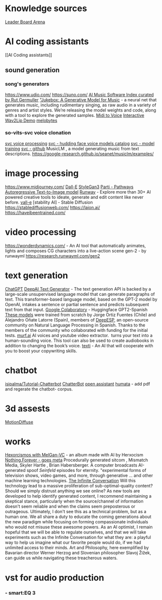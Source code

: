 
# Knowledge sources
[Leader Board Arena](https://lmarena-ai/chatbot-arena-leaderboard)
# AI coding assistants
[[AI Coding assistants]]
## sound generation
### song's generators
https://www.udio.com/
https://suno.com/
[AI Music Software Index curated by Rut Germuller](https://docs.google.com/spreadsheets/d/1i2tKVc1iJqmQ0CwwmtIN5Cb16qdTFMl8kFWVuKH3VFk/edit#gid=354150603)
["Jukebox: A Generative Model for Music](https://github.com/openai/jukebox/) - a neural net that generates music, including rudimentary singing, as raw audio in a variety of genres and artist styles. We’re releasing the model weights and code, along with a tool to explore the generated samples.
[Midi to Voice](https://github.com/mathigatti/midi2voice)
[Interactive Wav2Lip Demo](https://bhaasha.iiit.ac.in/lipsync/)
[melobytes](https://melobytes.com/)
### so-vits-svc voice clonation
[svc voice processing](https://colab.research.google.com/drive/1128nhe0empM7u4uo5hbZx5lqjgjG1OSf#scrollTo=oFr2MWaQfR6X)
[svc - hudding face voice models  catalog](https://huggingface.co/QuickWick/Music-AI-Voices/tree/main)
[svc - model training](https://colab.research.google.com/drive/1r9pmTyVepvRn4pohadPEizKY0zoA9E2x?usp=sharing)
[svc - github](https://github.com/svc-develop-team/so-vits-svc)
MusicLM , a model generating music from text descriptions.
https://google-research.github.io/seanet/musiclm/examples/
# image processing
https://www.midjourney.com/
[Dall-E](https://huggingface.co/spaces/dalle-mini/dalle-mini)
[StyleGan3](https://github.com/NVlabs/stylegan3)
[Parti - Pathways Autoregressive Text-to-Image model](https://github.com/google-research/parti)
[Runway](https://runwayml.com/) - Explore more than 30+ AI powered creative tools to ideate, generate and edit content like never before.
[vall-e](https://valle-demo.github.io/)
[stability AI] - Stable Diffusion
https://stablediffusionweb.com/
https://laion.ai/
https://haveibeentrained.com/
# video processing
https://wonderdynamics.com/  - An AI tool that automatically animates, lights and composes CG characters into a live-action scene
gen-2 - by runwayml
https://research.runwayml.com/gen2
# text generation
[ChatGPT](https://chat.openai.com/chat)
[DeepAI Text Generator](https://deepai.org/machine-learning-model/text-generator) - The text generation API is backed by a large-scale unsupervised language model that can generate paragraphs of text. This transformer-based language model, based on the GPT-2 model by OpenAI, intakes a sentence or partial sentence and predicts subsequent text from that input.
[Google Colaboratory](https://colab.research.google.com/drive/1O6dii5zQVWON1pTrDYmNdVy4tF9ZqBB0#scrollTo=wvQyJu_IJUHr) - Huggingface GPT2-Spanish [These models](https://huggingface.co/DeepESP) were trained from scratch by Jorge Ortiz Fuentes (Chile) and Alejandro Oñate Latorre (Spain), members of [DeepESP](https://t.me/joinchat/VoEp1bPrDYEexc6h), an open-source community on Natural Language Processing in Spanish. Thanks to the members of the community who collaborated with funding for the initial tests.
[murf.ai](https://murf.ai) AI voices and youtube video extractor.
 turns your text into a human-sounding voice. This tool can also be used to create audiobooks in addition to changing the book’s voice.
[texti](https://chrome.google.com/webstore/detail/texti/hdfpikgminknioaacfllhjjjhifoemhk) - An AI that will cooperate with you to boost your copywriting skills.
# chatbot
[isipalma/Tutorial-Chatterbot](https://github.com/isipalma/Tutorial-Chatterbot)
[ChatterBot](https://github.com/gunthercox/ChatterBot)
[open assistant](https://open-assistant.io)
[humata](https://app.humata.ai/) - add pdf and regerate the chatbot- corpus.
# 3d assests
[MotionDiffuse](https://mingyuan-zhang.github.io/projects/MotionDiffuse.html)
# works
[Hexorcismos with MelGan-VC](https://hexorcismos.bandcamp.com/album/-) - an album made with AI by Herxocism
[Nothing,Forever - goes meta](https://m.twitch.tv/watchmeforever/clip/EnthusiasticBrainyTrollOMGScoots-190YbTxz136jR5bQ)  Procedurally generated sitcom , Mismatch Media, Skyler Hartle , Brian Habersberger. A computer broadcasts AI-generated spoof _Seinfeld_ episodes for eternity. "experimental forms of television shows, video games, and more, through generative ... and other machine learning technologies.
[The Infinite Conversation](https://infiniteconversation.com/) Will this technology lead to a massive proliferation of sub-optimal-quality content? Should we simply distrust anything we see online? As new tools are developed to help identify generated content, I recommend maintaining a skeptical stance, particularly when the source/channel of information doesn't seem reliable and when the claims seem preposterous or outrageous.
Ultimately, I don't see this as a technical problem, but as a human one. We all share a duty to educate the coming generations about the new paradigm while focusing on forming compassionate individuals who would not misuse these awesome powers.
As an AI optimist, I remain hopeful that we will be able to regulate ourselves, and that we will take experiments such as the Infinite Conversation for what they are: a playful way to help us imagine what our favorite people would do, if we had unlimited access to their minds. Art and Philosophy, here exemplified by Bavarian director Werner Herzog and Slovenian philosopher Slavoj Žižek, can guide us while navigating these treacherous waters.
# vst for audio production
### - smart:EQ 3
